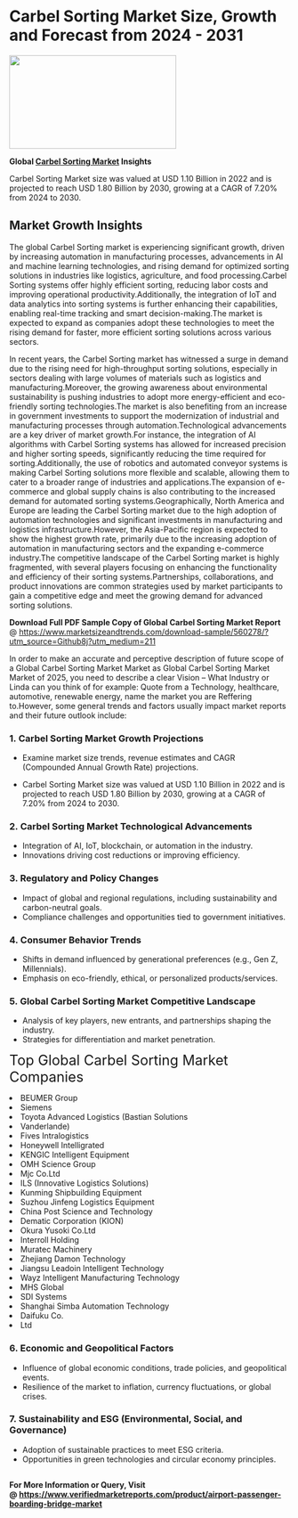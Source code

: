<H1>Carbel Sorting Market Size, Growth and Forecast from 2024 - 2031</H1><img class="aligncenter size-medium wp-image-584254" src="https://thirdeyenews.in/wp-content/uploads/2024/09/Global-Market-Research-300x168.jpeg" alt="" width="300" height="168" /><p><strong>Global&nbsp;<a href="https://www.marketsizeandtrends.com/download-sample/560278/?utm_source=Github8j?utm_medium=211">Carbel Sorting Market</a> Insights</strong></p><p>Carbel Sorting Market size was valued at USD 1.10 Billion in 2022 and is projected to reach USD 1.80 Billion by 2030, growing at a CAGR of 7.20% from 2024 to 2030.</p><p><h2>Market Growth Insights</h2> <p>The global Carbel Sorting market is experiencing significant growth, driven by increasing automation in manufacturing processes, advancements in AI and machine learning technologies, and rising demand for optimized sorting solutions in industries like logistics, agriculture, and food processing.Carbel Sorting systems offer highly efficient sorting, reducing labor costs and improving operational productivity.Additionally, the integration of IoT and data analytics into sorting systems is further enhancing their capabilities, enabling real-time tracking and smart decision-making.The market is expected to expand as companies adopt these technologies to meet the rising demand for faster, more efficient sorting solutions across various sectors.</p> <p>In recent years, the Carbel Sorting market has witnessed a surge in demand due to the rising need for high-throughput sorting solutions, especially in sectors dealing with large volumes of materials such as logistics and manufacturing.Moreover, the growing awareness about environmental sustainability is pushing industries to adopt more energy-efficient and eco-friendly sorting technologies.The market is also benefiting from an increase in government investments to support the modernization of industrial and manufacturing processes through automation.Technological advancements are a key driver of market growth.For instance, the integration of AI algorithms with Carbel Sorting systems has allowed for increased precision and higher sorting speeds, significantly reducing the time required for sorting.Additionally, the use of robotics and automated conveyor systems is making Carbel Sorting solutions more flexible and scalable, allowing them to cater to a broader range of industries and applications.The expansion of e-commerce and global supply chains is also contributing to the increased demand for automated sorting systems.Geographically, North America and Europe are leading the Carbel Sorting market due to the high adoption of automation technologies and significant investments in manufacturing and logistics infrastructure.However, the Asia-Pacific region is expected to show the highest growth rate, primarily due to the increasing adoption of automation in manufacturing sectors and the expanding e-commerce industry.The competitive landscape of the Carbel Sorting market is highly fragmented, with several players focusing on enhancing the functionality and efficiency of their sorting systems.Partnerships, collaborations, and product innovations are common strategies used by market participants to gain a competitive edge and meet the growing demand for advanced sorting solutions.</p> <p><span class=""><strong>Download Full PDF Sample Copy of Global Carbel Sorting Market Report</strong> @ <a href="https://www.marketsizeandtrends.com/download-sample/560278/?utm_source=Github8j?utm_medium=211" target="_blank">https://www.marketsizeandtrends.com/download-sample/560278/?utm_source=Github8j?utm_medium=211</a></span></p><p>In order to make an accurate and perceptive description of future scope of a Global&nbsp;Carbel Sorting Market Market as Global&nbsp;Carbel Sorting Market Market of 2025, you need to describe a clear Vision &ndash; What Industry or Linda can you think of for example: Quote from a Technology, healthcare, automotive, renewable energy, name the market you are Reffering to.However, some general trends and factors usually impact market reports and their future outlook include:</p><h3>1.&nbsp;<strong>Carbel Sorting Market Growth Projections</strong></h3><ul><li>Examine market size trends, revenue estimates and CAGR (Compounded Annual Growth Rate) projections.</li><li><p>Carbel Sorting Market size was valued at USD 1.10 Billion in 2022 and is projected to reach USD 1.80 Billion by 2030, growing at a CAGR of 7.20% from 2024 to 2030.</p></li></ul><h3>2.&nbsp;<strong>Carbel Sorting Market Technological Advancements</strong></h3><ul><li>Integration of AI, IoT, blockchain, or automation in the industry.</li><li>Innovations driving cost reductions or improving efficiency.</li></ul><h3>3.&nbsp;<strong>Regulatory and Policy Changes</strong></h3><ul><li>Impact of global and regional regulations, including sustainability and carbon-neutral goals.</li><li>Compliance challenges and opportunities tied to government initiatives.</li></ul><h3>4.&nbsp;<strong>Consumer Behavior Trends</strong></h3><ul><li>Shifts in demand influenced by generational preferences (e.g., Gen Z, Millennials).</li><li>Emphasis on eco-friendly, ethical, or personalized products/services.</li></ul><h3>5.&nbsp;<strong>Global Carbel Sorting Market Competitive Landscape</strong></h3><ul><li>Analysis of key players, new entrants, and partnerships shaping the industry.</li><li>Strategies for differentiation and market penetration.</li></ul><p data-pm-slice="1 1 []"><span style="color: inherit; font-family: inherit; font-size: 25px;">Top Global Carbel Sorting Market Companies</span></p><div class="" data-test-id=""><p><li>BEUMER Group</li><li> Siemens</li><li> Toyota Advanced Logistics (Bastian Solutions</li><li> Vanderlande)</li><li> Fives Intralogistics</li><li> Honeywell Intelligrated</li><li> KENGIC Intelligent Equipment</li><li> OMH Science Group</li><li> Mjc Co.Ltd</li><li> ILS (Innovative Logistics Solutions)</li><li> Kunming Shipbuilding Equipment</li><li> Suzhou Jinfeng Logistics Equipment</li><li> China Post Science and Technology</li><li> Dematic Corporation (KION)</li><li> Okura Yusoki Co.Ltd</li><li> Interroll Holding</li><li> Muratec Machinery</li><li> Zhejiang Damon Technology</li><li> Jiangsu Leadoin Intelligent Technology</li><li> Wayz Intelligent Manufacturing Technology</li><li> MHS Global</li><li> SDI Systems</li><li> Shanghai Simba Automation Technology</li><li> Daifuku Co.</li><li>Ltd</li></p></div><h3>6.&nbsp;<strong>Economic and Geopolitical Factors</strong></h3><ul><li>Influence of global economic conditions, trade policies, and geopolitical events.</li><li>Resilience of the market to inflation, currency fluctuations, or global crises.</li></ul><h3>7.&nbsp;<strong>Sustainability and ESG (Environmental, Social, and Governance)</strong></h3><ul><li>Adoption of sustainable practices to meet ESG criteria.</li><li>Opportunities in green technologies and circular economy principles.</li></ul><h2><strong style="font-size: 14px;">For More Information or Query, Visit @&nbsp;</strong><a style="background-color: #ffffff; font-size: 14px;" href="https://www.marketsizeandtrends.com/report/carbel-sorting-market/" target="_blank">https://www.verifiedmarketreports.com/product/airport-passenger-boarding-bridge-market</a></h2>